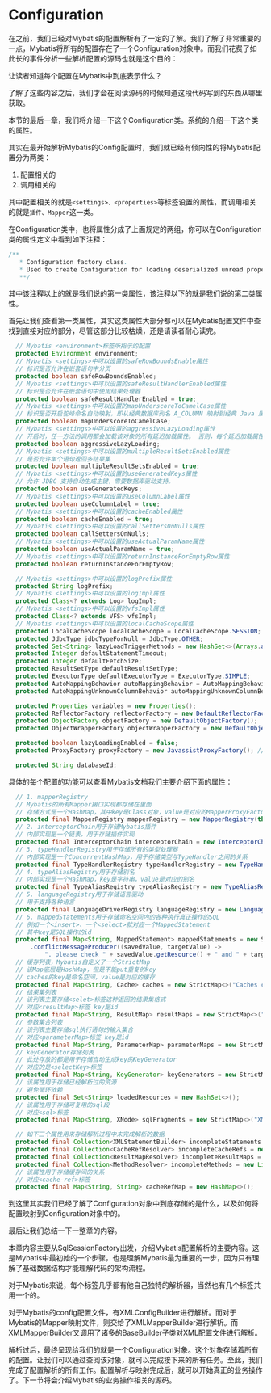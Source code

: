 # Configuration

在之前，我们已经对Mybatis的配置解析有了一定的了解。我们了解了非常重要的一点，Mybatis将所有的配置存在了一个Configuration对象中。而我们花费了如此长的事件分析一些解析配置的源码也就是这个目的：

让读者知道每个配置在Mybatis中到底表示什么？

了解了这些内容之后，我们才会在阅读源码的时候知道这段代码写到的东西从哪里获取。

本节的最后一章，我们将介绍一下这个Configuration类。系统的介绍一下这个类的属性。

其实在最开始解析Mybatis的Config配置时，我们就已经有倾向性的将Mybatis配置分为两类：

1. 配置相关的
2. 调用相关的

其中配置相关的就是`<settings>、<properties>`等标签设置的属性，而调用相关的就是`插件、Mapper`这一类。

在Configuration类中，也将属性分成了上面规定的两组，你可以在Configuration类的属性定义中看到如下注释：

```java
/**
   * Configuration factory class.
   * Used to create Configuration for loading deserialized unread properties.
   **/
```

其中该注释以上的就是我们说的第一类属性，该注释以下的就是我们说的第二类属性。

首先让我们查看第一类属性，其实这类属性大部分都可以在Mybatis配置文件中查找到直接对应的部分，尽管这部分比较枯燥，还是请读者耐心读完。

```java
  // Mybatis <environment>标签所指示的配置
  protected Environment environment;
  // Mybatis <settings>中可以设置的safeRowBoundsEnable属性
  // 标识是否允许在嵌套语句中分页
  protected boolean safeRowBoundsEnabled;
  // Mybatis <settings>中可以设置的safeResultHandlerEnabled属性
  // 标识是否允许在嵌套语句中使用结果处理器
  protected boolean safeResultHandlerEnabled = true;
  // Mybatis <settings>中可以设置的mapUnderscoreToCamelCase属性
  // 标识是否开启驼峰命名自动映射，即从经典数据库列名 A_COLUMN 映射到经典 Java 属性名 aColumn。
  protected boolean mapUnderscoreToCamelCase;
  // Mybatis <settings>中可以设置的aggressiveLazyLoading属性
  // 开启时，任一方法的调用都会加载该对象的所有延迟加载属性。 否则，每个延迟加载属性会按需加载
  protected boolean aggressiveLazyLoading;
  // Mybatis <settings>中可以设置的multipleResultSetsEnabled属性
  // 是否允许单个语句返回多结果集
  protected boolean multipleResultSetsEnabled = true;
  // Mybatis <settings>中可以设置的useGeneratedKeys属性
  // 允许 JDBC 支持自动生成主键，需要数据库驱动支持。
  protected boolean useGeneratedKeys;
  // Mybatis <settings>中可以设置的useColumnLabel属性
  protected boolean useColumnLabel = true;
  // Mybatis <settings>中可以设置的cacheEnabled属性
  protected boolean cacheEnabled = true;
  // Mybatis <settings>中可以设置的callSettersOnNulls属性
  protected boolean callSettersOnNulls;
  // Mybatis <settings>中可以设置的useActualParamName属性
  protected boolean useActualParamName = true;
  // Mybatis <settings>中可以设置的returnInstanceForEmptyRow属性
  protected boolean returnInstanceForEmptyRow;

  // Mybatis <settings>中可以设置的logPrefix属性
  protected String logPrefix;
  // Mybatis <settings>中可以设置的logImpl属性
  protected Class<? extends Log> logImpl;
  // Mybatis <settings>中可以设置的vfsImpl属性
  protected Class<? extends VFS> vfsImpl;
  // Mybatis <settings>中可以设置的localCacheScope属性
  protected LocalCacheScope localCacheScope = LocalCacheScope.SESSION;
  protected JdbcType jdbcTypeForNull = JdbcType.OTHER;
  protected Set<String> lazyLoadTriggerMethods = new HashSet<>(Arrays.asList("equals", "clone", "hashCode", "toString"));
  protected Integer defaultStatementTimeout;
  protected Integer defaultFetchSize;
  protected ResultSetType defaultResultSetType;
  protected ExecutorType defaultExecutorType = ExecutorType.SIMPLE;
  protected AutoMappingBehavior autoMappingBehavior = AutoMappingBehavior.PARTIAL;
  protected AutoMappingUnknownColumnBehavior autoMappingUnknownColumnBehavior = AutoMappingUnknownColumnBehavior.NONE;

  protected Properties variables = new Properties();
  protected ReflectorFactory reflectorFactory = new DefaultReflectorFactory();
  protected ObjectFactory objectFactory = new DefaultObjectFactory();
  protected ObjectWrapperFactory objectWrapperFactory = new DefaultObjectWrapperFactory();

  protected boolean lazyLoadingEnabled = false;
  protected ProxyFactory proxyFactory = new JavassistProxyFactory(); // #224 Using internal Javassist instead of OGNL

  protected String databaseId;
```

具体的每个配置的功能可以查看Mybatis文档我们主要介绍下面的属性：

```java
  // 1. mapperRegistry
  // Mybatis的所有Mapper接口实现都存储在里面
  // 存储方式是一个HashMap，其中key是Class对象，value是对应的MapperProxyFactory，我们真正使用的Mapper就是MapperProxyFactory创造出来的
  protected final MapperRegistry mapperRegistry = new MapperRegistry(this);
  // 2. interceptorChain用于存储Mybatis插件
  // 内部实现是一个链表，用于存储插件实现
  protected final InterceptorChain interceptorChain = new InterceptorChain();
  // 3. typeHandlerRegistry用于存储所有的类型处理器
  // 内部实现是一个ConcurrentHashMap，用于存储类型与TypeHandler之间的关系
  protected final TypeHandlerRegistry typeHandlerRegistry = new TypeHandlerRegistry(this);
  // 4. typeAliasRegistry用于存储别名
  // 内部实现是一个HashMap，key是字符串，value是对应的别名
  protected final TypeAliasRegistry typeAliasRegistry = new TypeAliasRegistry();
  // 5. languageRegistry用于存储语言驱动
  // 用于支持各种语言
  protected final LanguageDriverRegistry languageRegistry = new LanguageDriverRegistry();
  // 6. mappedStatements用于存储命名空间内的各种执行真正操作的SQL
  // 例如一个<insert>、一个<select>就对应一个MappedStatement
  // 其中key是SQL操作的id
  protected final Map<String, MappedStatement> mappedStatements = new StrictMap<MappedStatement>("Mapped Statements collection")
      .conflictMessageProducer((savedValue, targetValue) ->
          ". please check " + savedValue.getResource() + " and " + targetValue.getResource());
  // 缓存列表，Mybatis自定义了一个StrictMap
  // 该Map底层是HashMap，但是不能put重复的key
  // caches的key是命名空间，value是对应的缓存
  protected final Map<String, Cache> caches = new StrictMap<>("Caches collection");
  // 结果集列表
  // 该列表主要存储<selet>标签这种返回的结果集格式
  // 对应<resultMap>标签 key是id
  protected final Map<String, ResultMap> resultMaps = new StrictMap<>("Result Maps collection");
  // 参数集合列表
  // 该列表主要存储sql执行语句的输入集合
  // 对应<parameterMap>标签 key是id
  protected final Map<String, ParameterMap> parameterMaps = new StrictMap<>("Parameter Maps collection");
  // keyGenerator存储列表
  // 此处存放的都是用于存储自动生成key的KeyGenerator
  // 对应的是<selectKey>标签
  protected final Map<String, KeyGenerator> keyGenerators = new StrictMap<>("Key Generators collection");
  // 该属性用于存储已经解析过的资源
  // 避免循环依赖
  protected final Set<String> loadedResources = new HashSet<>();
  // 该属性用于存储可复用的sql段
  // 对应<sql>标签
  protected final Map<String, XNode> sqlFragments = new StrictMap<>("XML fragments parsed from previous mappers");

  // 如下三个属性用来存储解析过程中未完成解析的数据
  protected final Collection<XMLStatementBuilder> incompleteStatements = new LinkedList<>();
  protected final Collection<CacheRefResolver> incompleteCacheRefs = new LinkedList<>();
  protected final Collection<ResultMapResolver> incompleteResultMaps = new LinkedList<>();
  protected final Collection<MethodResolver> incompleteMethods = new LinkedList<>();
  // 该属性用于存储缓存间的关系
  // 对应<cache-ref>标签
  protected final Map<String, String> cacheRefMap = new HashMap<>();
```

到这里其实我们已经了解了Configuration对象中到底存储的是什么，以及如何将配置映射到Configuration对象中的。

最后让我们总结一下一整章的内容。

本章内容主要从SqlSessionFactory出发，介绍Mybatis配置解析的主要内容。这是Mybatis中最初始的一个步骤，也是理解Mybatis最为重要的一步，因为只有理解了基础数据结构才能理解代码的架构流程。

对于Mybatis来说，每个标签几乎都有他自己独特的解析器，当然也有几个标签共用一个的。

对于Mybatis的config配置文件，有XMLConfigBuilder进行解析。而对于Mybatis的Mapper映射文件，则交给了XMLMapperBuilder进行解析。而XMLMapperBuilder又调用了诸多的BaseBuilder子类对XML配置文件进行解析。

解析过后，最终呈现给我们的就是一个Configuration对象。这个对象存储着所有的配置。让我们可以通过查阅该对象，就可以完成接下来的所有任务。至此，我们完成了配置解析的所有工作。配置解析与映射完成后，就可以开始真正的业务操作了。下一节将会介绍Mybatis的业务操作相关的源码。
